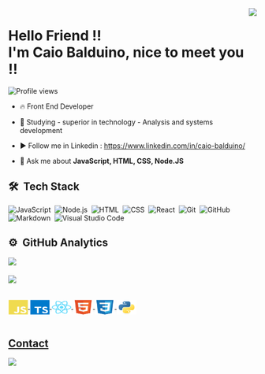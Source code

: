 <img align="right" height="590em" src="https://raw.githubusercontent.com/gist/Caiobaldur/2b1f600f2050941c0ed1860e08b2f786/raw/151c685fe80163acc6d938792699e8dd558d0729/card.svg">
<h1 align="left"> Hello Friend !!</br> I'm Caio Balduino, nice to meet you !! </h1>

<p align="left"> <img src="https://komarev.com/ghpvc/?username=Caiobaldur&color=blue" alt="Profile views" /> </p>

- 🔥 Front End Developer

- 🔭 Studying - superior in technology - Analysis and systems development

- ▶️ Follow me in Linkedin : https://www.linkedin.com/in/caio-balduino/

- 💬 Ask me about **JavaScript, HTML, CSS, Node.JS**

## 🛠 &nbsp;Tech Stack

![JavaScript](https://img.shields.io/badge/-JavaScript-05122A?style=flat&logo=javascript)&nbsp;
![Node.js](https://img.shields.io/badge/-Node.js-05122A?style=flat&logo=node.js)&nbsp;
![HTML](https://img.shields.io/badge/-HTML-05122A?style=flat&logo=HTML5)&nbsp;
![CSS](https://img.shields.io/badge/-CSS-05122A?style=flat&logo=CSS3&logoColor=1572B6)&nbsp;
![React](https://img.shields.io/badge/-React-05122A?style=flat&logo=react)&nbsp;
![Git](https://img.shields.io/badge/-Git-05122A?style=flat&logo=git)&nbsp;
![GitHub](https://img.shields.io/badge/-GitHub-05122A?style=flat&logo=github)&nbsp;
![Markdown](https://img.shields.io/badge/-Markdown-05122A?style=flat&logo=markdown)&nbsp;
![Visual Studio Code](https://img.shields.io/badge/-Visual%20Studio%20Code-05122A?style=flat&logo=visual-studio-code&logoColor=007ACC)&nbsp;
</br>

## ⚙️ &nbsp;GitHub Analytics
<div align="left">
  <a href="https://github.com/Caiobaldur">
  <img height="180em" src="https://github-readme-stats.vercel.app/api?username=Caiobaldur&show_icons=true&theme=merko&include_all_commits=true&count_private=true"/>
    </br></br>
  <img height="180em" src="https://github-readme-stats.vercel.app/api/top-langs/?username=Caiobaldur&layout=compact&langs_count=7&theme=merko"/>
</div>
  <p></p>
 <div style="display: inline_block"><br>
  <img align="center" alt="Rafa-Js" height="30" width="40" src="https://raw.githubusercontent.com/devicons/devicon/master/icons/javascript/javascript-plain.svg">
  <img align="center" alt="Rafa-Ts" height="30" width="40" src="https://raw.githubusercontent.com/devicons/devicon/master/icons/typescript/typescript-plain.svg">
  <img align="center" alt="Rafa-React" height="30" width="40" src="https://raw.githubusercontent.com/devicons/devicon/master/icons/react/react-original.svg">
  <img align="center" alt="Rafa-HTML" height="30" width="40" src="https://raw.githubusercontent.com/devicons/devicon/master/icons/html5/html5-original.svg">
  <img align="center" alt="Rafa-CSS" height="30" width="40" src="https://raw.githubusercontent.com/devicons/devicon/master/icons/css3/css3-original.svg">
  <img align="center" alt="Rafa-Python" height="30" width="40" src="https://raw.githubusercontent.com/devicons/devicon/master/icons/python/python-original.svg">
</div>
  </br>
  
## Contact

<div>
    <a href="https://www.linkedin.com/in/caio-balduino/" target="_blank"><img src="https://img.shields.io/badge/-LinkedIn-%230077B5?style=for-the-badge&logo=linkedin&logoColor=white" target="_blank"></a>
</div>

